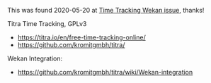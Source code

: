 This was found 2020-05-20 at [Time Tracking Wekan issue](https://github.com/wekan/wekan/issues/812#issuecomment-631111730), thanks! 

Titra Time Tracking, GPLv3
- https://titra.io/en/free-time-tracking-online/
- https://github.com/kromitgmbh/titra/

Wekan Integration:
- https://github.com/kromitgmbh/titra/wiki/Wekan-integration

